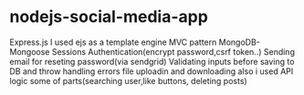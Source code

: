# nodejs-social-media-app

Express.js
I used ejs as a template engine
MVC pattern
MongoDB-Mongoose
Sessions
Authentication(encrypt password,csrf token..)
Sending email for reseting password(via sendgrid)
Validating inputs before saving to DB and throw handling errors
file uploadin and downloading
also i used API logic some of parts(searching user,like buttons, deleting posts)
